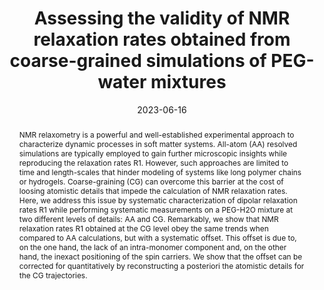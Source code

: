 ---
title: "Assessing the validity of NMR relaxation rates obtained from coarse-grained simulations of PEG-water mixtures"
date: 2023-06-16
publishDate:  2023-06-16
authors: ["**Simon Gravelle**", "David Beyer", "Mariano Brito", "Alexander Schlaich", "Christian Holm"]
publication_types: ["2"]
abstract: "NMR relaxometry is a powerful and well-established
experimental approach to characterize dynamic processes in soft matter systems.
All-atom (AA) resolved simulations are typically employed to gain further
microscopic insights while reproducing the relaxation rates R1.
However, such approaches are limited to time and length-scales that 
hinder modeling of systems like long polymer chains or hydrogels.
Coarse-graining (CG) can overcome this barrier at the cost of loosing atomistic
details that impede the calculation of NMR relaxation rates. 
Here, we address this issue by systematic characterization of dipolar relaxation rates R1
while performing systematic measurements on a PEG-H2O mixture at two different 
levels of details: AA and CG. Remarkably, we show that NMR
relaxation rates R1 obtained at the CG level obey the same trends when 
compared to AA calculations, but with a systematic offset. 
This offset is due to, on the one hand, the lack of an intra-monomer
component and, on the other hand, the inexact positioning of the spin carriers.
We show that the offset can be corrected for quantitatively
by reconstructing a posteriori the atomistic details for the CG trajectories."
featured: true
publication: "J. Phys. Chem. B 2023, 127, 25, 5601–5608"
links:
  - icon_pack: fas
    icon: scroll
    name: Link
    url: 'https://doi.org/10.1021/acs.jpcb.3c01646'
  - icon_pack: ai
    icon: open-data
    name: Open data
    url: 'https://darus.uni-stuttgart.de/dataset.xhtml?persistentId=doi%3A10.18419%2Fdarus-3313&version=DRAFT'
  - icon_pack: ai
    icon: open-data
    name: Additional data
    url: 'https://github.com/simongravelle/publication-data'
---